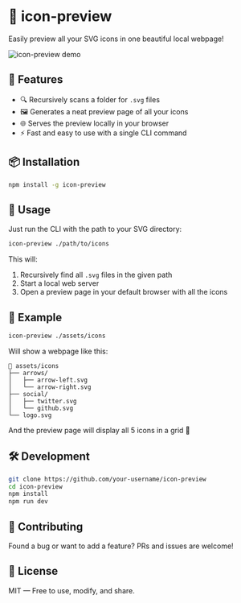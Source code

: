 # 🎨 icon-preview

Easily preview all your SVG icons in one beautiful local webpage!

![icon-preview demo](https://github.com/user-attachments/assets/d87b1f88-be4f-45c4-9f4a-0173e6232cee)

## 🚀 Features

- 🔍 Recursively scans a folder for `.svg` files  
- 🖼️ Generates a neat preview page of all your icons  
- 🌐 Serves the preview locally in your browser  
- ⚡ Fast and easy to use with a single CLI command

## 📦 Installation

```bash
npm install -g icon-preview
````

## 🧪 Usage

Just run the CLI with the path to your SVG directory:

```bash
icon-preview ./path/to/icons
```

This will:

1. Recursively find all `.svg` files in the given path
2. Start a local web server
3. Open a preview page in your default browser with all the icons

## 🌈 Example

```bash
icon-preview ./assets/icons
```

Will show a webpage like this:

```
📁 assets/icons
├── arrows/
│   ├── arrow-left.svg
│   └── arrow-right.svg
├── social/
│   ├── twitter.svg
│   └── github.svg
└── logo.svg
```

And the preview page will display all 5 icons in a grid 💫

## 🛠️ Development

```bash
git clone https://github.com/your-username/icon-preview
cd icon-preview
npm install
npm run dev
```

## 🤝 Contributing

Found a bug or want to add a feature? PRs and issues are welcome!

## 📄 License

MIT — Free to use, modify, and share.
